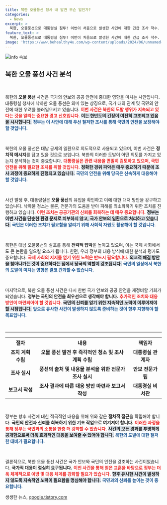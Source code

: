 ```yaml
---
title: 북한 오물풍선 청사 내 발견 무슨 일인가?
categories:
  - News
excerpt: >
  북한, 오물풍선으로 대통령실 침투! 이번이 처음으로 발생한 사건에 대한 긴급 조사 착수. 용산 청사가 흔들리는 이유는 무엇일까?
feature_text: >
  북한, 오물풍선으로 대통령실 침투! 이번이 처음으로 발생한 사건에 대한 긴급 조사 착수. 용산 청사가 흔들리는 이유는 무엇일까?
image: 'https://www.behealthy4u.com/wp-content/uploads/2024/06/unnamed-file.png'
---
```


<p><img src="https://www.behealthy4u.com/wp-content/uploads/2024/06/unnamed-file.png" alt="info 속보" /></p>

<h2 data-ke-size="size26">북한 오물 풍선 사건 분석</h2>

<p data-ke-size="size16">&nbsp;</p>

<p>북한의 <b>오물 풍선</b> 사건은 국가의 안보와 공공 안전에 중대한 영향을 미치는 사안입니다. 대통령실 청사에 낙하한 오물 풍선은 의미 있는 상징으로, 국가 대외 관계 및 국민의 안전에 대한 우려를 불러일으키고 있습니다. <b><span style="color: #ee2323;">이번 사건은 북한의 도발 행위가 지속되고 있다는 것을 알리는 중요한 경고 신호입니다.</span></b> <b><span style="background-color: #21538527;">이는 한반도의 긴장이 여전히 고조되고 있음을 시사합니다.</span></b> <b><span style="color: #1a5490;">정부는 이 사안에 대해 우선 철저한 조사를 통해 국민의 안전을 보장해야 할 것입니다.</span></b></p>

<p data-ke-size="size16">&nbsp;</p>

<p>북한의 오물 풍선은 대남 공세의 일환으로 의도적으로 사용되고 있으며, 이번 사건은 <b>정치적 메시지</b>를 담고 있을 것으로 보입니다. 북한의 이러한 도발이 어떤 의도를 가지고 있는지 분석하는 것이 중요합니다. <b><span style="color: #ee2323;">대통령실은 관련 내용을 면밀히 검토하고 있으며, 국민 안전을 위해 필요한 조치를 취할 것입니다.</span></b> <b><span style="background-color: #21538527;">정확한 경위 파악은 매우 중요하기 때문에 조사 과정이 중요하게 진행되고 있습니다.</span></b> <b><span style="color: #1a5490;">국민의 안전을 위해 당국은 신속하게 대응해야 할 것입니다.</span></b></p>

<p data-ke-size="size16">&nbsp;</p>

<p>사건 발생 후, 대통령실은 <b>오물 풍선</b>의 유입을 확인하고 이에 대한 대처 방안을 강구하고 있습니다. 낙하물 청소는 물론, 전문가의 도움을 받아 피해를 최소화하기 위한 조치를 진행하고 있습니다. <b><span style="color: #ee2323;">이런 조치는 공공기관의 신뢰를 회복하는 데 매우 중요합니다.</span></b> <b><span style="background-color: #21538527;">정부는 이번 사건을 단순한 환경 문제로 치부하지 않고, 국가 안보의 일환으로 처리하고 있습니다.</span></b> <b><span style="color: #1a5490;">국민은 이러한 조치가 필요함을 알리기 위해 사회적 자원도 활용해야 할 것입니다.</span></b></p>

<p data-ke-size="size16">&nbsp;</p>

<p>북한은 대남 오물풍선의 살포를 통해 <b>전략적 압박</b>을 높이고 있으며, 이는 국제 사회에서도 큰 논란을 일으킬 요소가 됩니다. 한편, 우리 정부의 대응 방식에 대한 분석과 평가도 중요합니다. <b><span style="color: #ee2323;">국제 사회의 지지를 얻기 위한 노력은 반드시 필요합니다.</span></b> <b><span style="background-color: #21538527;">외교적 해결 방안을 찾아나가는 것이 중요하다는 점에서 당국의 역할이 강조됩니다.</span></b> <b><span style="color: #1a5490;">국민의 일상에서 북한의 도발이 미치는 영향은 결코 간과할 수 없습니다.</span></b></p>

<p data-ke-size="size16">&nbsp;</p>

<p>마지막으로, 북한 오물 풍선 사건은 다시 한번 국가 안보와 공공 안전을 재정비할 기회가 되었습니다. <b>정부는 국민의 안전을 최우선으로 생각해야 합니다.</b> <b><span style="color: #ee2323;">추가적인 조치와 대응 방안이 마련되어야 할 것입니다.</span></b> <b><span style="background-color: #21538527;">국민의 신뢰를 얻기 위한 지속적인 노력이 이루어져야 할 시점입니다.</span></b> <b><span style="color: #1a5490;">앞으로 유사한 사건이 발생하지 않도록 준비하는 것이 향후 지향해야 할 목표입니다.</span></b></p>

<p data-ke-size="size16">&nbsp;</p>

<hr>

<table style="width:100%;">
    <tr>
        <th style="text-align: center;"><b>절차</b></th>
        <th style="text-align: center;"><b>내용</b></th>
        <th style="text-align: center;"><b>책임자</b></th>
    </tr>
    <tr>
        <td style="text-align: center; height: 17px;"><b>조치 계획 수립</b></td>
        <td style="text-align: center; height: 17px;"><b>오물 풍선 발견 후 즉각적인 청소 및 조사 계획 수립</b></td>
        <td style="text-align: center; height: 17px;"><b>대통령실 관계자</b></td>
    </tr>
    <tr>
        <td style="text-align: center; height: 17px;"><b>조사 실시</b></td>
        <td style="text-align: center; height: 17px;"><b>풍선의 출처 및 내용물 분석을 위한 전문가 조사 실시</b></td>
        <td style="text-align: center; height: 17px;"><b>안보 전문가 팀</b></td>
    </tr>
    <tr>
        <td style="text-align: center; height: 17px;"><b>보고서 작성</b></td>
        <td style="text-align: center; height: 17px;"><b>조사 결과에 따른 대응 방안 마련과 보고서 작성</b></td>
        <td style="text-align: center; height: 17px;"><b>대통령실 비서관</b></td>
    </tr>
</table>

<p data-ke-size="size16">&nbsp;</p>

<p>정부는 향후 사건에 대한 적극적인 대응을 위해 위와 같은 <b>절차적 접근</b>을 확립해야 합니다. <b>국민의 안전과 신뢰를 회복하기 위한 기초 작업으로 여겨져야 합니다.</b> <b><span style="color: #ee2323;">이러한 과정을 통해 정부는 국민과의 소통을 한층 더 강화할 수 있습니다.</span></b> <b><span style="background-color: #21538527;">사건의 모든 경과를 투명하게 공개함으로써 더욱 효과적인 대응을 보여줄 수 있어야 합니다.</span></b> <b><span style="color: #1a5490;">북한의 도발에 대한 철저한 대비가 필요합니다.</span></b></p>

<p data-ke-size="size16">&nbsp;</p>

<p>결론적으로, 북한 오물 풍선 사건은 국가 안보와 국민의 안전을 강조하는 사건이었습니다. <b>국가적 대응이 절실히 요구됩니다.</b> <b><span style="color: #ee2323;">이번 사건을 통해 얻은 교훈을 바탕으로 정부는 더욱 체계적으로 예방 및 대응 체계를 강화할 필요가 있습니다.</span></b> <b><span style="background-color: #21538527;">향후 유사한 사건이 발생하지 않도록 지속적인 노력이 필요함을 명심해야 합니다.</span></b> <b><span style="color: #1a5490;">국민과의 신뢰를 높이는 것이 중요합니다.</span></b></p>
생생한 뉴스, <a href="https://qoogle.tistory.com" rel="dofollow">qoogle.tistory.com</a>


